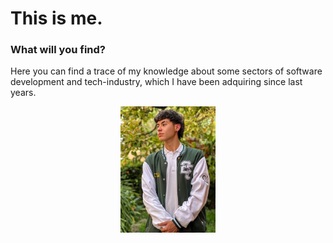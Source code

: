# This is me.
### What will you find?
Here you can find a trace of my knowledge about some sectors of software development and tech-industry, which I have been adquiring since last years.

<p align="center" width="80%">
    <img width="30%" alt="ME" src="https://github.com/ArmyNicolasG/armynicolasg.github.io/blob/master/images/someones_photo_stalker.jpg">
</p>
